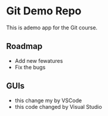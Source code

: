 # Git Demo Repo
This is ademo app for the Git course.

## Roadmap
* Add new fewatures
* Fix the bugs

## GUIs
* this change my by VSCode
* this code changed by Visual Studio
